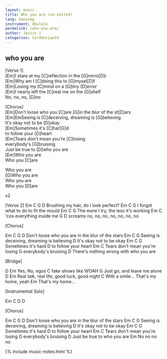 ```yaml
---
layout: music
title: Who you are (un-edited)
lang: Saesneg
instrument: Ukulele
permalink: /who-you-are/
author: Jessie j
categories: Cerddoriaeth
---
```

## who you are

[Verse 1]  
[Em]I stare at my [C]reflection in the [G]mirro[D]r  
[Em]Why am I [C]doing this to [G]mysel[D]f  
[Em]Losing my [C]mind on a [G]tiny [D]error  
[Em]I nearly left the [C]real me on the [G]shelf  
No, no, no, [D]no  
  
[Chorus]  
[Em]Don't loose who you [C]are [G]in the blur of the st[D]ars  
[Em]EmSeeing is [C]deceiving, dreaming is [G]believing  
It's okay not to be [D]okay  
[Em]Sometimes it's [C]har[G]d  
to follow your [D]heart  
[Em]Tears don't mean you're [C]losing  
everybody's [G]bruising  
Just be true to [D]who you are  
[Em]Who you are  
Who you [C]are  
  
Who you are  
[G]Who you are  
Who you are  
Who you [D]are  
  
x2

[Verse 2]
Em          C               G        D
Brushing my hair, do I look perfect?
Em               C                  G
I forgot what to do to fit the mould
Em         C                  G
The more I try, the less it's working
Em              C
'cos everything inside me
        G                      D
screams no, no, no, no, no, no, no


[Chorus]

Em                  C  G                        D
Don't loose who you are in the blur of the stars
Em         C                     G
Seeing is deceiving, dreaming is believing
                 D
It's okay not to be okay
Em             C    G
Sometimes it's hard
                    D
to follow your heart
Em                      C
Tears don't mean you're losing
            G
everybody's bruising
                D
There's nothing wrong with who you are

[Bridge]

D         Em
Yes, No, egos
                C
fake shows like WOAH
             G
Just go, and leave me alone
D               Em
Real talk, real life, good luck, good night
C
With a smile...
That's my home, yeah
Em
That's my home...

[Instrumental Solo]

Em C G D

[Chorus]

Em                  C  G                        D
Don't loose who you are in the blur of the stars
Em         C                     G
Seeing is deceiving, dreaming is believing
                 D
It's okay not to be okay
Em             C    G
Sometimes it's hard
                    D
to follow your heart
Em                      C
Tears don't mean you're losing
            G
everybody's bruising
                D
Just be true to who you are
Em
No no no no

{% include music-notes.html %}